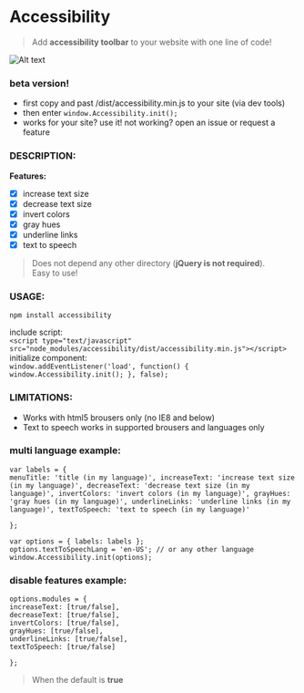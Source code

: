 # Accessibility
>Add **accessibility toolbar** to your website with one line of code!

![Alt text](https://raw.githubusercontent.com/ranbuch/accessibility/master/accessibility.png "accessibility icon")

### beta version!
  * first copy and past /dist/accessibility.min.js to your site (via dev tools)
  * then enter `window.Accessibility.init();`
  * works for your site? use it! not working? open an issue or request a feature

### DESCRIPTION:
**Features:**
- [x]  increase text size
- [x]  decrease text size
- [x]  invert colors
- [x]  gray hues
- [x]  underline links
- [x]  text to speech 

>Does not depend any other directory (**jQuery is not required**).  
Easy to use!

### USAGE:

`npm install accessibility`

include script:  
`<script type="text/javascript" src="node_modules/accessibility/dist/accessibility.min.js"></script>`  
initialize component:  
`window.addEventListener('load', function() {
    window.Accessibility.init();
}, false);`

### LIMITATIONS:
* Works with html5 brousers only (no IE8 and below)
* Text to speech works in supported brousers and languages only

### multi language example:

`var labels = {`  
    `menuTitle: 'title (in my language)',
    increaseText: 'increase text size (in my language)',
    decreaseText: 'decrease text size (in my language)',
    invertColors: 'invert colors (in my language)',
    grayHues: 'gray hues (in my language)',
    underlineLinks: 'underline links (in my language)',
    textToSpeech: 'text to speech (in my language)'`  
    
`};`  

`var options = { labels: labels };`  
`options.textToSpeechLang = 'en-US'; // or any other language`  
`window.Accessibility.init(options);`

### disable features example:  
`options.modules = {`  
    `increaseText: [true/false],`  
    `decreaseText: [true/false],`  
    `invertColors: [true/false],`  
    `grayHues: [true/false],`  
    `underlineLinks: [true/false],`  
    `textToSpeech: [true/false]`
    
`};`

>When the default is **true**